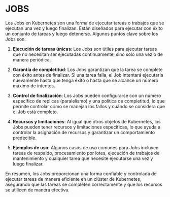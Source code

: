 # JOBS

Los Jobs en Kubernetes son una forma de ejecutar tareas o trabajos que se ejecutan una vez y luego finalizan. Están diseñados para ejecutar con éxito un conjunto de tareas y luego detenerse. Algunos puntos clave sobre los Jobs son:

1. **Ejecución de tareas únicas**: Los Jobs son útiles para ejecutar tareas que no necesitan ser ejecutadas continuamente, sino solo una vez o de manera periódica.

2. **Garantía de completitud**: Los Jobs garantizan que la tarea se complete con éxito antes de finalizar. Si una tarea falla, el Job intentará ejecutarla nuevamente hasta que tenga éxito o hasta que se alcance un número máximo de intentos.

3. **Control de finalización**: Los Jobs pueden configurarse con un número específico de replicas (paralelismo) y una política de completitud, lo que permite controlar cómo se manejan los fallos y cuándo se considera que el Job está completo.

4. **Recursos y limitaciones**: Al igual que otros objetos de Kubernetes, los Jobs pueden tener recursos y limitaciones específicas, lo que ayuda a controlar la asignación de recursos y garantizar un comportamiento predecible.

5. **Ejemplos de uso**: Algunos casos de uso comunes para Jobs incluyen tareas de respaldo, procesamiento por lotes, ejecución de trabajos de mantenimiento y cualquier tarea que necesite ejecutarse una vez y luego finalizar.

En resumen, los Jobs proporcionan una forma confiable y controlada de ejecutar tareas de manera eficiente en un clúster de Kubernetes, asegurando que las tareas se completen correctamente y que los recursos se utilicen de manera efectiva.